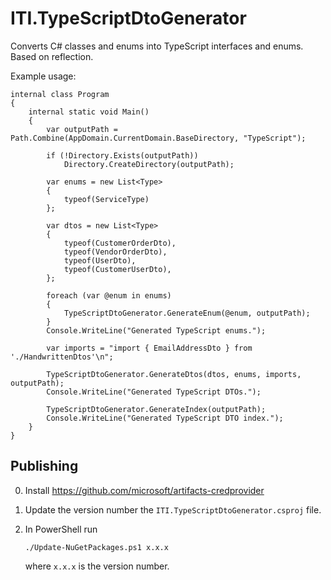 # ITI.TypeScriptDtoGenerator

Converts C# classes and enums into TypeScript interfaces and enums. Based on reflection.

Example usage:

```
internal class Program
{
    internal static void Main()
    {
        var outputPath = Path.Combine(AppDomain.CurrentDomain.BaseDirectory, "TypeScript");

        if (!Directory.Exists(outputPath))
            Directory.CreateDirectory(outputPath);

        var enums = new List<Type>
        {
            typeof(ServiceType)
        };

        var dtos = new List<Type>
        {
            typeof(CustomerOrderDto),
            typeof(VendorOrderDto),
            typeof(UserDto),
            typeof(CustomerUserDto),
        };

        foreach (var @enum in enums)
        {
            TypeScriptDtoGenerator.GenerateEnum(@enum, outputPath);
        }
        Console.WriteLine("Generated TypeScript enums.");

        var imports = "import { EmailAddressDto } from './HandwrittenDtos'\n";

        TypeScriptDtoGenerator.GenerateDtos(dtos, enums, imports, outputPath);
        Console.WriteLine("Generated TypeScript DTOs.");

        TypeScriptDtoGenerator.GenerateIndex(outputPath);
        Console.WriteLine("Generated TypeScript DTO index.");
    }
}
```

## Publishing

0. Install https://github.com/microsoft/artifacts-credprovider
1. Update the version number the `ITI.TypeScriptDtoGenerator.csproj` file.
2. In PowerShell run

   ```pwsh
   ./Update-NuGetPackages.ps1 x.x.x
   ```

   where `x.x.x` is the version number.